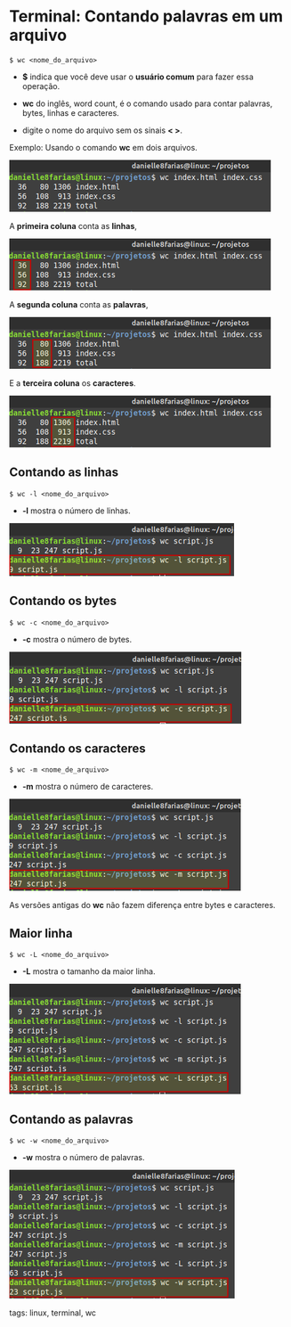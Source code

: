 # Terminal: Contando palavras em um arquivo

```
$ wc <nome_do_arquivo>
```

- **$** indica que você deve usar o **usuário comum** para fazer essa operação.

- **wc** do inglês, word count, é o comando usado para contar palavras, bytes, linhas e caracteres.

- digite o nome do arquivo sem os sinais **< >**.

Exemplo: Usando o comando **wc** em dois arquivos.

![usando wc em dois arquivos](img/p0029-0.png)

A **primeira coluna** conta as **linhas**, 

![linhas](img/p0029-1.png)

A **segunda coluna** conta as **palavras**,

![palavras](img/p0029-2.png)

E a **terceira coluna** os **caracteres**.

![caracteres](img/p0029-3.png)

## Contando as linhas

```
$ wc -l <nome_do_arquivo>
```

- **-l** mostra o número de linhas.

![linhas](img/p0029-4.png)

## Contando os bytes

```
$ wc -c <nome_do_arquivo>
```

- **-c** mostra o número de bytes.

![bytes](img/p0029-5.png)

## Contando os caracteres

```
$ wc -m <nome_de_arquivo>
```

- **-m** mostra o número de caracteres.

![caracteres](img/p0029-6.png)

As versões antigas do **wc** não fazem diferença entre bytes e caracteres.

## Maior linha

```
$ wc -L <nome_do_arquivo>
```

- **-L** mostra o tamanho da maior linha.

![maior linha](img/p0029-7.png)

## Contando as palavras

```
$ wc -w <nome_do_arquivo>
```

- **-w** mostra o número de palavras.

![palavras](img/p0029-8.png)

tags: linux, terminal, wc
